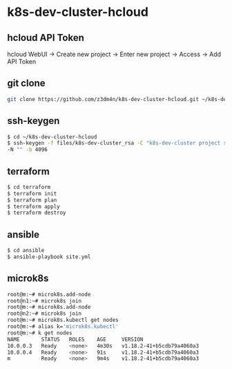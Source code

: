 # k8s-dev-cluster-hcloud

## hcloud API Token

hcloud WebUI -> Create new project -> Enter new project -> Access -> Add API Token

## git clone

```bash
git clone https://github.com/z3dm4n/k8s-dev-cluster-hcloud.git ~/k8s-dev-cluster-hcloud
```

## ssh-keygen

```bash
$ cd ~/k8s-dev-cluster-hcloud
$ ssh-keygen -f files/k8s-dev-cluster_rsa -C "k8s-dev-cluster project ssh key" \
-N "" -b 4096
```

## terraform

```bash
$ cd terraform
$ terraform init
$ terraform plan
$ terraform apply
$ terraform destroy
```

## ansible

```bash
$ cd ansible
$ ansible-playbook site.yml
```

## microk8s

```bash
root@m:~# microk8s.add-node
root@n1:~# microk8s join
root@m:~# microk8s.add-node
root@n2:~# microk8s join
root@m:~# microk8s.kubectl get nodes
root@m:~# alias k='microk8s.kubectl'
root@m:~# k get nodes
NAME       STATUS   ROLES    AGE     VERSION
10.0.0.3   Ready    <none>   4m30s   v1.18.2-41+b5cdb79a4060a3
10.0.0.4   Ready    <none>   91s     v1.18.2-41+b5cdb79a4060a3
m          Ready    <none>   9m4s    v1.18.2-41+b5cdb79a4060a3
```
